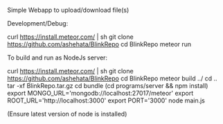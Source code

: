 Simple Webapp to upload/download file(s)

Development/Debug:

curl https://install.meteor.com/ | sh
git clone https://github.com/ashehata/BlinkRepo
cd BlinkRepo
meteor run

To build and run as NodeJs server:

curl https://install.meteor.com/ | sh
git clone https://github.com/ashehata/BlinkRepo
cd BlinkRepo
meteor build ../
cd ..
tar -xf BlinkRepo.tar.gz 
cd bundle
(cd programs/server && npm install)
export MONGO_URL='mongodb://localhost:27017/meteor' 
export ROOT_URL='http://localhost:3000'
export PORT='3000'
node main.js

(Ensure latest version of node is installed)

